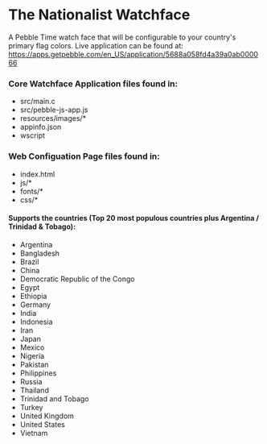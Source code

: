 # The Nationalist Watchface

A Pebble Time watch face that will be configurable to your country's primary flag colors.
Live application can be found at: https://apps.getpebble.com/en_US/application/5688a058fd4a39a0ab000066

### Core Watchface Application files found in:
+ src/main.c
+ src/pebble-js-app.js
+ resources/images/*
+ appinfo.json
+ wscript

### Web Configuation Page files found in:
+ index.html 
+ js/*
+ fonts/*
+ css/*

#### Supports the countries (Top 20 most populous countries plus Argentina / Trinidad & Tobago):
+ Argentina
+ Bangladesh
+ Brazil
+ China
+ Democratic Republic of the Congo
+ Egypt
+ Ethiopia
+ Germany
+ India
+ Indonesia
+ Iran
+ Japan
+ Mexico
+ Nigeria
+ Pakistan
+ Philippines
+ Russia
+ Thailand
+ Trinidad and Tobago
+ Turkey
+ United Kingdom
+ United States
+ Vietnam
